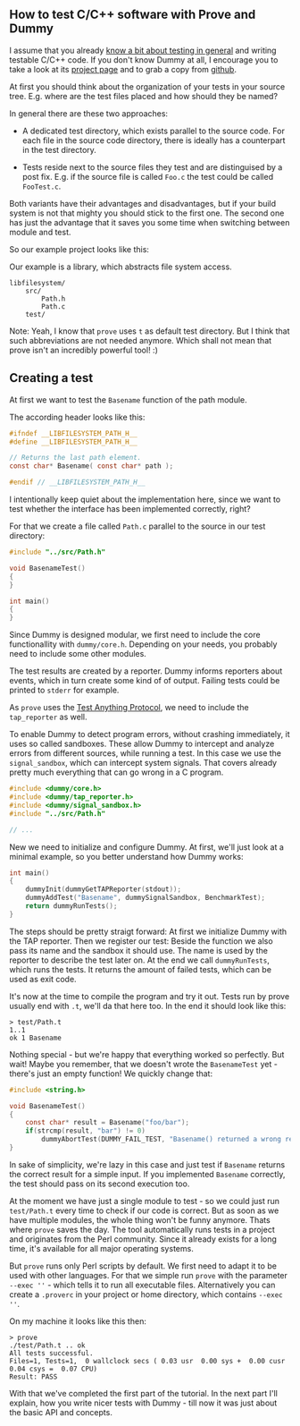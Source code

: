 <!-- 
.. title: Writing C/C++ tests with Dummy
.. slug: writing-cc-tests-with-dummy
.. date: 05/30/2014 10:28:56 PM UTC+02:00
.. tags: testing
.. link: 
.. description: First part of the tutorial, which shows you the basics.
.. type: text
-->

## How to test C/C++ software with Prove and Dummy

I assume that you already
[know a bit about testing in general](http://henry4k.de/posts/thoughts-on-writing-software-tests.html)
and writing testable C/C++ code.  If you don't know Dummy at all,
I encourage you to take a look at its [project page](/pages/dummy.html)
and to grab a copy from [github](https://github.com/henry4k/dummy).


<!-- TEASER_END -->

At first you should think about the organization of your tests in your
source tree.  E.g. where are the test files placed and how should they be
named?

In general there are these two approaches:

- A dedicated test directory, which exists parallel to the source code.
  For each file in the source code directory, there is ideally has a
  counterpart in the test directory.

- Tests reside next to the source files they test and are distinguised by
  a post fix.  E.g. if the source file is called `Foo.c` the test could
  be called `FooTest.c`.

Both variants have their advantages and disadvantages, but if your build
system is not that mighty you should stick to the first one.
The second one has just the advantage that it saves you some time when
switching between module and test.

So our example project looks like this:

Our example is a library, which abstracts file system access.

    libfilesystem/
        src/
            Path.h
            Path.c
        test/

Note:
Yeah, I know that `prove` uses `t` as default test directory.
But I think that such abbreviations are not needed anymore.
Which shall not mean that prove isn't an incredibly powerful tool! :)


## Creating a test

At first we want to test the `Basename` function of the path module.

The according header looks like this:

```c
#ifndef __LIBFILESYSTEM_PATH_H__
#define __LIBFILESYSTEM_PATH_H__

// Returns the last path element.
const char* Basename( const char* path );

#endif // __LIBFILESYSTEM_PATH_H__
```

I intentionally keep quiet about the implementation here,
since we want to test whether the interface has been implemented correctly,
right?

For that we create a file called `Path.c` parallel to the source in our test
directory:

```c
#include "../src/Path.h"

void BasenameTest()
{
}

int main()
{
}
```

Since Dummy is designed modular, we first need to include the core functionallity
with `dummy/core.h`.  Depending on your needs, you probably need to include
some other modules.

The test results are created by a reporter.  Dummy informs reporters about
events, which in turn create some kind of of output.  Failing tests could be
printed to `stderr` for example.

As `prove` uses the [Test Anything Protocol](http://testanything), we need
to include the `tap_reporter` as well.

To enable Dummy to detect program errors, without crashing immediately,
it uses so called sandboxes.  These allow Dummy to intercept and analyze
errors from different sources, while running a test.
In this case we use the `signal_sandbox`, which can intercept system signals.
That covers already pretty much everything that can go wrong in a C program.

```c
#include <dummy/core.h>
#include <dummy/tap_reporter.h>
#include <dummy/signal_sandbox.h>
#include "../src/Path.h"

// ...
```

New we need to initialize and configure Dummy.  At first, we'll just look at
a minimal example, so you better understand how Dummy works:

```c
int main()
{
    dummyInit(dummyGetTAPReporter(stdout));
    dummyAddTest("Basename", dummySignalSandbox, BenchmarkTest);
    return dummyRunTests();
}
```

The steps should be pretty straigt forward:  At first we initialize Dummy
with the TAP reporter.  Then we register our test: Beside the function we
also pass its name and the sandbox it should use.  The name is used by the
reporter to describe the test later on.  At the end we call `dummyRunTests`,
which runs the tests.  It returns the amount of failed tests, which can be
used as exit code.

It's now at the time to compile the program and try it out.
Tests run by prove usually end with `.t`, we'll da that here too.
In the end it should look like this:

```
> test/Path.t
1..1
ok 1 Basename
```

Nothing special - but we're happy that everything worked so perfectly.
But wait!  Maybe you remember, that we doesn't wrote the `BasenameTest` yet -
there's just an empty function!  We quickly change that:

```c
#include <string.h>

void BasenameTest()
{
    const char* result = Basename("foo/bar");
    if(strcmp(result, "bar") != 0)
        dummyAbortTest(DUMMY_FAIL_TEST, "Basename() returned a wrong result");
}
```

In sake of simplicity, we're lazy in this case and just test if `Basename`
returns the correct result for a simple input.  If you implemented `Basename`
correctly, the test should pass on its second execution too.

At the moment we have just a single module to test - so we could just
run `test/Path.t` every time to check if our code is correct.
But as soon as we have multiple modules, the whole thing won't be funny
anymore.  Thats where `prove` saves the day.  The tool automatically runs
tests in a project and originates from the Perl community.
Since it already exists for a long time, it's available for all major
operating systems.

But `prove` runs only Perl scripts by default.  We first need to adapt it to
be used with other languages.  For that we simple run `prove` with the
parameter `--exec ''` - which tells it to run all executable files.
Alternatively you can create a `.proverc` in your project or home directory,
which contains `--exec ''`.

On my machine it looks like this then:

```
> prove
./test/Path.t .. ok
All tests successful.
Files=1, Tests=1,  0 wallclock secs ( 0.03 usr  0.00 sys +  0.00 cusr  0.04 csys =  0.07 CPU)
Result: PASS
```

With that we've completed the first part of the tutorial.
In the next part I'll explain, how you write nicer tests with Dummy - till
now it was just about the basic API and concepts.
